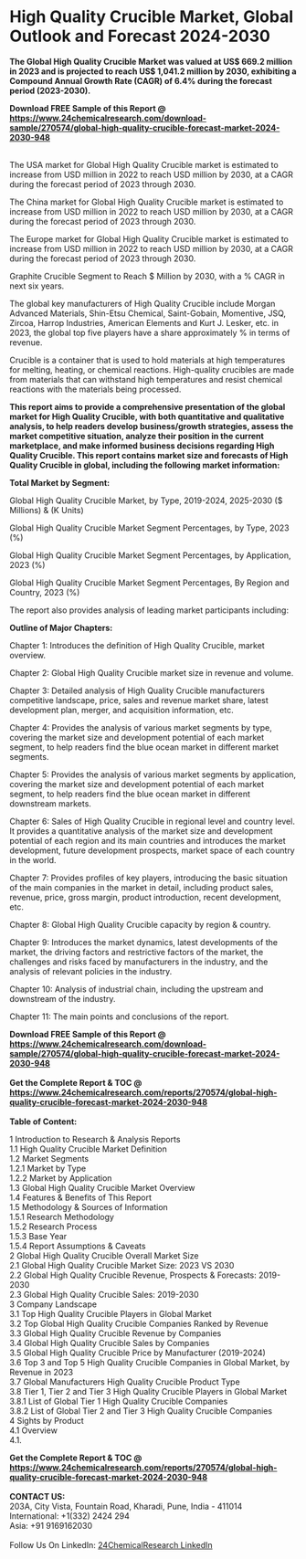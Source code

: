 <h1>High Quality Crucible Market, Global Outlook and Forecast 2024-2030</h1><p><strong>The Global High Quality Crucible Market was valued at US$ 669.2 million in 2023 and is projected to reach US$ 1,041.2 million by 2030, exhibiting a Compound Annual Growth Rate (CAGR) of 6.4% during the forecast period (2023-2030).</strong></p><p>
</p><p></p><div><b>Download FREE Sample of this Report @ 
            <a href="https://www.24chemicalresearch.com/download-sample/270574/global-high-quality-crucible-forecast-market-2024-2030-948">
            https://www.24chemicalresearch.com/download-sample/270574/global-high-quality-crucible-forecast-market-2024-2030-948</a></b></div><br><p>
</p><p>The USA market for Global High Quality Crucible market is estimated to increase from USD million in 2022 to reach USD million by 2030, at a CAGR during the forecast period of 2023 through 2030.</p><p>
</p><p>The China market for Global High Quality Crucible market is estimated to increase from USD million in 2022 to reach USD million by 2030, at a CAGR during the forecast period of 2023 through 2030.</p><p>
</p><p>The Europe market for Global High Quality Crucible market is estimated to increase from USD million in 2022 to reach USD million by 2030, at a CAGR during the forecast period of 2023 through 2030.</p><p>
Graphite Crucible Segment to Reach $ Million by 2030, with a % CAGR in next six years.</p><p>
The global key manufacturers of High Quality Crucible include Morgan Advanced Materials, Shin-Etsu Chemical, Saint-Gobain, Momentive, JSQ, Zircoa, Harrop Industries, American Elements and Kurt J. Lesker, etc. in 2023, the global top five players have a share approximately % in terms of revenue.</p><p>
Crucible is a container that is used to hold materials at high temperatures for melting, heating, or chemical reactions. High-quality crucibles are made from materials that can withstand high temperatures and resist chemical reactions with the materials being processed.</p><p>
<strong>This report aims to provide a comprehensive presentation of the global market for High Quality Crucible, with both quantitative and qualitative analysis, to help readers develop business/growth strategies, assess the market competitive situation, analyze their position in the current marketplace, and make informed business decisions regarding High Quality Crucible. This report contains market size and forecasts of High Quality Crucible in global, including the following market information:</strong></p><p>
</p><p>
<strong>Total Market by Segment:</strong></p><p>
Global High Quality Crucible Market, by Type, 2019-2024, 2025-2030 ($ Millions) &amp; (K Units)</p><p>
Global High Quality Crucible Market Segment Percentages, by Type, 2023 (%)</p><p>
</p><p>
Global High Quality Crucible Market Segment Percentages, by Application, 2023 (%)</p><p>
</p><p>
Global High Quality Crucible Market Segment Percentages, By Region and Country, 2023 (%)</p><p>
</p><p>
The report also provides analysis of leading market participants including:</p><p>
</p><p>
</p><p>
</p><p><strong>Outline of Major Chapters:</strong></p><p>
</p><p>Chapter 1: Introduces the definition of High Quality Crucible, market overview.</p><p>
Chapter 2: Global High Quality Crucible market size in revenue and volume.</p><p>
Chapter 3: Detailed analysis of High Quality Crucible manufacturers competitive landscape, price, sales and revenue market share, latest development plan, merger, and acquisition information, etc.</p><p>
Chapter 4: Provides the analysis of various market segments by type, covering the market size and development potential of each market segment, to help readers find the blue ocean market in different market segments.</p><p>
Chapter 5: Provides the analysis of various market segments by application, covering the market size and development potential of each market segment, to help readers find the blue ocean market in different downstream markets.</p><p>
Chapter 6: Sales of High Quality Crucible in regional level and country level. It provides a quantitative analysis of the market size and development potential of each region and its main countries and introduces the market development, future development prospects, market space of each country in the world.</p><p>
Chapter 7: Provides profiles of key players, introducing the basic situation of the main companies in the market in detail, including product sales, revenue, price, gross margin, product introduction, recent development, etc.</p><p>
Chapter 8: Global High Quality Crucible capacity by region &amp; country.</p><p>
Chapter 9: Introduces the market dynamics, latest developments of the market, the driving factors and restrictive factors of the market, the challenges and risks faced by manufacturers in the industry, and the analysis of relevant policies in the industry.</p><p>
Chapter 10: Analysis of industrial chain, including the upstream and downstream of the industry.</p><p>
Chapter 11: The main points and conclusions of the report.</p><div><b>Download FREE Sample of this Report @ 
            <a href="https://www.24chemicalresearch.com/download-sample/270574/global-high-quality-crucible-forecast-market-2024-2030-948">
            https://www.24chemicalresearch.com/download-sample/270574/global-high-quality-crucible-forecast-market-2024-2030-948</a></b></div><br><div><b>Get the Complete Report & TOC @ 
            <a href="https://www.24chemicalresearch.com/reports/270574/global-high-quality-crucible-forecast-market-2024-2030-948">
            https://www.24chemicalresearch.com/reports/270574/global-high-quality-crucible-forecast-market-2024-2030-948</a></b></div><br>
            <b>Table of Content:</b><p>1 Introduction to Research & Analysis Reports<br />
    1.1 High Quality Crucible Market Definition<br />
    1.2 Market Segments<br />
        1.2.1 Market by Type<br />
        1.2.2 Market by Application<br />
    1.3 Global High Quality Crucible Market Overview<br />
    1.4 Features & Benefits of This Report<br />
    1.5 Methodology & Sources of Information<br />
        1.5.1 Research Methodology<br />
        1.5.2 Research Process<br />
        1.5.3 Base Year<br />
        1.5.4 Report Assumptions & Caveats<br />
2 Global High Quality Crucible Overall Market Size<br />
    2.1 Global High Quality Crucible Market Size: 2023 VS 2030<br />
    2.2 Global High Quality Crucible Revenue, Prospects & Forecasts: 2019-2030<br />
    2.3 Global High Quality Crucible Sales: 2019-2030<br />
3 Company Landscape<br />
    3.1 Top High Quality Crucible Players in Global Market<br />
    3.2 Top Global High Quality Crucible Companies Ranked by Revenue<br />
    3.3 Global High Quality Crucible Revenue by Companies<br />
    3.4 Global High Quality Crucible Sales by Companies<br />
    3.5 Global High Quality Crucible Price by Manufacturer (2019-2024)<br />
    3.6 Top 3 and Top 5 High Quality Crucible Companies in Global Market, by Revenue in 2023<br />
    3.7 Global Manufacturers High Quality Crucible Product Type<br />
    3.8 Tier 1, Tier 2 and Tier 3 High Quality Crucible Players in Global Market<br />
        3.8.1 List of Global Tier 1 High Quality Crucible Companies<br />
        3.8.2 List of Global Tier 2 and Tier 3 High Quality Crucible Companies<br />
4 Sights by Product<br />
    4.1 Overview<br />
        4.1.</p><div><b>Get the Complete Report & TOC @ 
            <a href="https://www.24chemicalresearch.com/reports/270574/global-high-quality-crucible-forecast-market-2024-2030-948">
            https://www.24chemicalresearch.com/reports/270574/global-high-quality-crucible-forecast-market-2024-2030-948</a></b></div><br><b>CONTACT US:</b><br>
            203A, City Vista, Fountain Road, Kharadi, Pune, India - 411014<br>
            International: +1(332) 2424 294<br>
            Asia: +91 9169162030 <br><br>
            Follow Us On LinkedIn: <a href="https://www.linkedin.com/company/24chemicalresearch/">24ChemicalResearch LinkedIn</a>